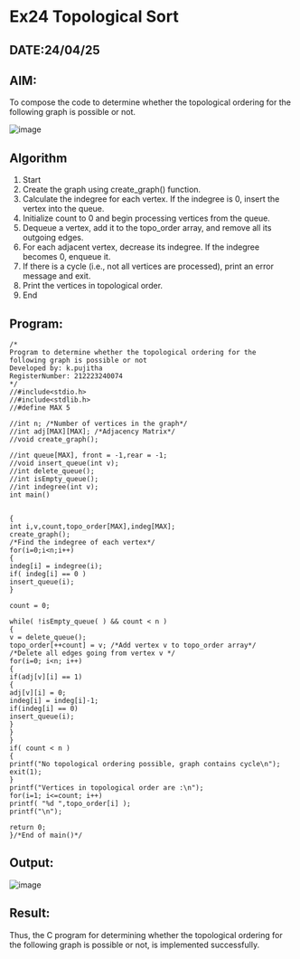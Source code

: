 # Ex24 Topological Sort
## DATE:24/04/25
## AIM:
To compose the code to determine whether the topological ordering for the following graph is possible or not.

![image](https://github.com/user-attachments/assets/c74a7111-9b59-475c-aad4-9baf23d50ec0)


## Algorithm
1. Start 
2. Create the graph using create_graph() function. 
3. Calculate the indegree for each vertex. If the indegree is 0, insert the vertex into the queue. 
4. Initialize count to 0 and begin processing vertices from the queue. 
5. Dequeue a vertex, add it to the topo_order array, and remove all its outgoing edges. 
6. For each adjacent vertex, decrease its indegree. If the indegree becomes 0, enqueue it. 
7. If there is a cycle (i.e., not all vertices are processed), print an error message and exit. 
8. Print the vertices in topological order. 
9. End 

## Program:
```
/*
Program to determine whether the topological ordering for the following graph is possible or not
Developed by: k.pujitha
RegisterNumber: 212223240074
*/
//#include<stdio.h> 
//#include<stdlib.h> 
//#define MAX 5 
 
//int n; /*Number of vertices in the graph*/ 
//int adj[MAX][MAX]; /*Adjacency Matrix*/ 
//void create_graph(); 
 
//int queue[MAX], front = -1,rear = -1; 
//void insert_queue(int v); 
//int delete_queue(); 
//int isEmpty_queue(); 
//int indegree(int v); 
int main() 
  
  
{ 
int i,v,count,topo_order[MAX],indeg[MAX]; 
create_graph(); 
/*Find the indegree of each vertex*/ 
for(i=0;i<n;i++) 
{ 
indeg[i] = indegree(i); 
if( indeg[i] == 0 ) 
insert_queue(i); 
} 
 
count = 0; 
 
while( !isEmpty_queue( ) && count < n ) 
{ 
v = delete_queue(); 
topo_order[++count] = v; /*Add vertex v to topo_order array*/ 
/*Delete all edges going from vertex v */ 
for(i=0; i<n; i++) 
{ 
if(adj[v][i] == 1) 
{ 
adj[v][i] = 0; 
indeg[i] = indeg[i]-1; 
if(indeg[i] == 0) 
insert_queue(i); 
} 
} 
} 
if( count < n ) 
{ 
printf("No topological ordering possible, graph contains cycle\n"); 
exit(1); 
} 
printf("Vertices in topological order are :\n"); 
for(i=1; i<=count; i++) 
printf( "%d ",topo_order[i] ); 
printf("\n"); 
 
return 0; 
}/*End of main()*/ 

```

## Output:


![image](https://github.com/user-attachments/assets/05629817-8181-46b0-a986-4beadeda5644)


## Result:

Thus, the C program for determining whether the topological ordering for the following graph is possible or not, is implemented successfully.
